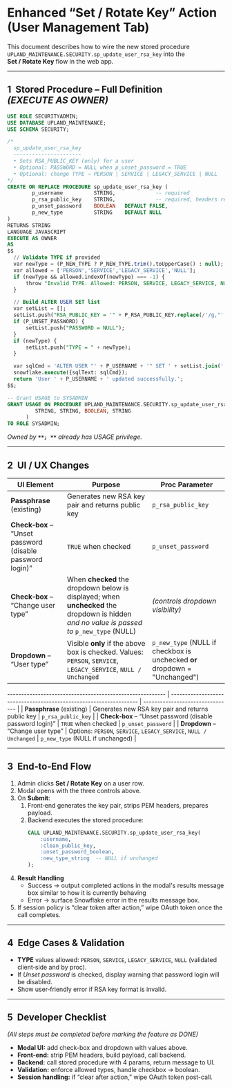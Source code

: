 # Enhanced “Set / Rotate Key” Action (User Management Tab)

This document describes how to wire the new stored procedure `UPLAND_MAINTENANCE.SECURITY.sp_update_user_rsa_key` into the **Set / Rotate Key** flow in the web app.

---

## 1  Stored Procedure – Full Definition *(EXECUTE AS OWNER)*

```sql
USE ROLE SECURITYADMIN;
USE DATABASE UPLAND_MAINTENANCE;
USE SCHEMA SECURITY;

/*
  sp_update_user_rsa_key
  ----------------------
  • Sets RSA_PUBLIC_KEY (only) for a user
  • Optional: PASSWORD = NULL when p_unset_password = TRUE
  • Optional: change TYPE → PERSON | SERVICE | LEGACY_SERVICE | NULL
*/
CREATE OR REPLACE PROCEDURE sp_update_user_rsa_key (
        p_username          STRING,             -- required
        p_rsa_public_key    STRING,             -- required, headers removed
        p_unset_password    BOOLEAN   DEFAULT FALSE,
        p_new_type          STRING    DEFAULT NULL
)
RETURNS STRING
LANGUAGE JAVASCRIPT
EXECUTE AS OWNER
AS
$$
  // Validate TYPE if provided
  var newType = (P_NEW_TYPE ? P_NEW_TYPE.trim().toUpperCase() : null);
  var allowed = ['PERSON','SERVICE','LEGACY_SERVICE','NULL'];
  if (newType && allowed.indexOf(newType) === -1) {
      throw "Invalid TYPE. Allowed: PERSON, SERVICE, LEGACY_SERVICE, NULL";
  }

  // Build ALTER USER SET list
  var setList = [];
  setList.push("RSA_PUBLIC_KEY = '" + P_RSA_PUBLIC_KEY.replace(/'/g,"''") + "'");
  if (P_UNSET_PASSWORD) {
      setList.push("PASSWORD = NULL");
  }
  if (newType) {
      setList.push("TYPE = " + newType);
  }

  var sqlCmd = 'ALTER USER "' + P_USERNAME + '" SET ' + setList.join(', ');
  snowflake.execute({sqlText: sqlCmd});
  return 'User ' + P_USERNAME + ' updated successfully.';
$$;

-- Grant USAGE to SYSADMIN
GRANT USAGE ON PROCEDURE UPLAND_MAINTENANCE.SECURITY.sp_update_user_rsa_key(
         STRING, STRING, BOOLEAN, STRING
      )
TO ROLE SYSADMIN;
```

*Owned by **``**; **``** already has USAGE privilege.*

---

## 2  UI / UX Changes

| UI Element                                                | Purpose                                                                                                                                     | Proc Parameter                                                             |
| --------------------------------------------------------- | ------------------------------------------------------------------------------------------------------------------------------------------- | -------------------------------------------------------------------------- |
| **Passphrase** (existing)                                 | Generates new RSA key pair and returns public key                                                                                           | `p_rsa_public_key`                                                         |
| **Check‑box** – “Unset password (disable password login)” | `TRUE` when checked                                                                                                                         | `p_unset_password`                                                         |
| **Check‑box** – “Change user type”                        | When **checked** the dropdown below is displayed; when **unchecked** the dropdown is hidden *and no value is passed to* `p_new_type` (NULL) | *(controls dropdown visibility)*                                           |
| **Dropdown** – “User type”                                | Visible **only** if the above box is checked. Values: `PERSON`, `SERVICE`, `LEGACY_SERVICE`, `NULL / Unchanged`                             | `p_new_type` (NULL if checkbox is unchecked **or** dropdown = "Unchanged") |

\--------------------------------------------------------- | ------------------------------------------------------------------ | -------------------------------- | | **Passphrase** (existing)                                 | Generates new RSA key pair and returns public key                  | `p_rsa_public_key`               | | **Check‑box** – “Unset password (disable password login)” | `TRUE` when checked                                                | `p_unset_password`               | | **Dropdown** – “Change user type”                         | Options: `PERSON`, `SERVICE`, `LEGACY_SERVICE`, `NULL / Unchanged` | `p_new_type` (NULL if unchanged) |

---

## 3  End‑to‑End Flow

1. Admin clicks **Set / Rotate Key** on a user row.
2. Modal opens with the three controls above.
3. On **Submit**:
   1. Front‑end generates the key pair, strips PEM headers, prepares payload.
   2. Backend executes the stored procedure:
      ```sql
      CALL UPLAND_MAINTENANCE.SECURITY.sp_update_user_rsa_key(
          :username,
          :clean_public_key,
          :unset_password_boolean,
          :new_type_string  -- NULL if unchanged
      );
      ```
4. **Result Handling**
   - Success → output completed actions in the modal's results message box similar to how it is currently behaving
   - Error   → surface Snowflake error in the results message box.
5. If session policy is “clear token after action,” wipe OAuth token once the call completes.

---

## 4  Edge Cases & Validation

- **TYPE** values allowed: `PERSON`, `SERVICE`, `LEGACY_SERVICE`, `NULL` (validated client‑side and by proc).
- If *Unset password* is checked, display warning that password login will be disabled.
- Show user‑friendly error if RSA key format is invalid.

---

## 5  Developer Checklist

*(All steps must be completed before marking the feature as DONE)*

- **Modal UI:** add check-box and dropdown with values above.
- **Front-end:** strip PEM headers, build payload, call backend.
- **Backend:** call stored procedure with 4 params, return message to UI.
- **Validation:** enforce allowed types, handle checkbox → boolean.
- **Session handling:** if “clear after action,” wipe OAuth token post-call.

